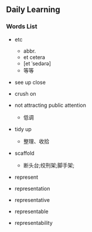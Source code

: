 ## Daily Learning

### Words List
- etc
  - abbr.
  - et cetera
  - [et ˈsedərə]
  - 等等
- see up close
- crush on
- not attracting public attention
  - 低调
                                                                                                   
- tidy up
  - 整理、收拾

- scaffold
  - 断头台;绞刑架;脚手架;

- represent
- representation
- representative
- representable
- representability